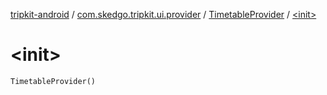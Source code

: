 [tripkit-android](../../index.md) / [com.skedgo.tripkit.ui.provider](../index.md) / [TimetableProvider](index.md) / [&lt;init&gt;](./-init-.md)

# &lt;init&gt;

`TimetableProvider()`